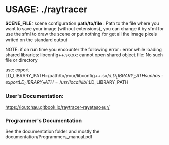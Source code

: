 <h1>USAGE: ./raytracer <SCENE_FILE> <path/to/file></h1>

<b>SCENE_FILE:</b> scene configuration
<b>path/to/file</b> : Path to the file where you want to save your image (without extensions), you can change it by
sfml for use the sfml to draw the scene
or put nothing for get all the image pixels writed on the standard output

NOTE: if on run time you encounter the following error :
  error while loading shared libraries: libconfig++.so.xx: cannot open shared object file: No such file or directory

  use:     export LD_LIBRARY_PATH=/path/to/your/libconfig++.so/:$LD_LIBRARY_PATH
  such as: export LD_LIBRARY_PATH=/usr/local/lib/:$LD_LIBRARY_PATH

  
<h3>User's Documentation:</h3>
<a href="https://loutchau.gitbook.io/raytracer-rayetasoeur/">https://loutchau.gitbook.io/raytracer-rayetasoeur/</a>

<h3>Programmer's Documentation</h3>
See the documentation folder and mostly the documentation/Programmers_manual.pdf
